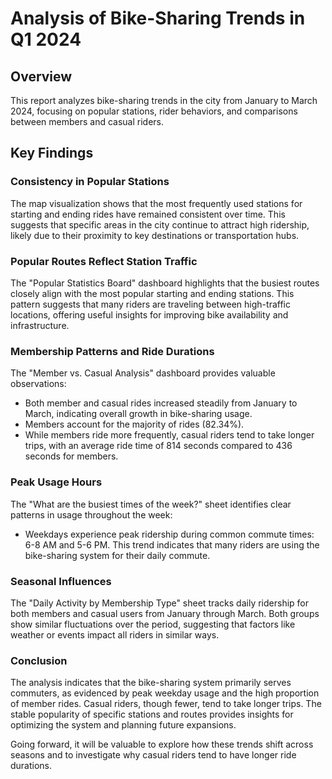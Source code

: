 # Analysis of Bike-Sharing Trends in Q1 2024

## Overview
This report analyzes bike-sharing trends in the city from January to March 2024, focusing on popular stations, rider behaviors, and comparisons between members and casual riders.

## Key Findings

### Consistency in Popular Stations
The map visualization shows that the most frequently used stations for starting and ending rides have remained consistent over time. This suggests that specific areas in the city continue to attract high ridership, likely due to their proximity to key destinations or transportation hubs.

### Popular Routes Reflect Station Traffic
The "Popular Statistics Board" dashboard highlights that the busiest routes closely align with the most popular starting and ending stations. This pattern suggests that many riders are traveling between high-traffic locations, offering useful insights for improving bike availability and infrastructure.

### Membership Patterns and Ride Durations
The "Member vs. Casual Analysis" dashboard provides valuable observations:

* Both member and casual rides increased steadily from January to March, indicating overall growth in bike-sharing usage.
* Members account for the majority of rides (82.34%).
* While members ride more frequently, casual riders tend to take longer trips, with an average ride time of 814 seconds compared to 436 seconds for members.

### Peak Usage Hours
The "What are the busiest times of the week?" sheet identifies clear patterns in usage throughout the week:
- Weekdays experience peak ridership during common commute times: 6-8 AM and 5-6 PM.
This trend indicates that many riders are using the bike-sharing system for their daily commute.

### Seasonal Influences
The "Daily Activity by Membership Type" sheet tracks daily ridership for both members and casual users from January through March. Both groups show similar fluctuations over the period, suggesting that factors like weather or events impact all riders in similar ways.

### Conclusion
The analysis indicates that the bike-sharing system primarily serves commuters, as evidenced by peak weekday usage and the high proportion of member rides. Casual riders, though fewer, tend to take longer trips. The stable popularity of specific stations and routes provides insights for optimizing the system and planning future expansions.

Going forward, it will be valuable to explore how these trends shift across seasons and to investigate why casual riders tend to have longer ride durations.